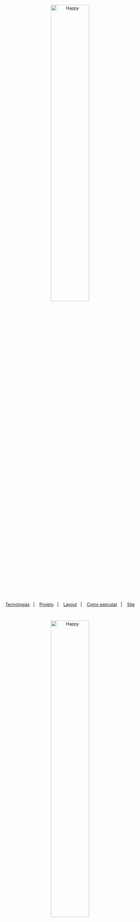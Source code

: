 <p align="center">
  <img alt="Happy" src="https://user-images.githubusercontent.com/38961741/183268773-cdd6122f-8925-4835-af60-2e8eb017df47.png" width="50%">
</p>

<p align="center">
  <a href="#-tecnologias">Tecnologias</a>&nbsp;&nbsp;&nbsp;|&nbsp;&nbsp;&nbsp;
  <a href="#-projeto">Projeto</a>&nbsp;&nbsp;&nbsp;|&nbsp;&nbsp;&nbsp;
  <a href="#-layout">Layout</a>&nbsp;&nbsp;&nbsp;|&nbsp;&nbsp;&nbsp;
  <a href="#-para-executar">Como executar</a>&nbsp;&nbsp;&nbsp;|&nbsp;&nbsp;&nbsp;
  <a href='https://miilacg-moveit.vercel.app' target='_blank'>Site</a>
</p>

<br>

<p align="center">
  <img alt="Happy" src="https://user-images.githubusercontent.com/38961741/229303854-762067ca-7ab0-47fa-868d-fd920034842a.png" width="50%">
</p>

## ✨ Tecnologias

Esse projeto foi desenvolvido com as seguintes tecnologias:

- React
- Next.js
- TypeScript

## 💻 Projeto

O move.it é um app que une a técnica de Pomodoro com a realização de exercícios físicos para quem passa muito tempo na frente do computador.


## 🚀 Para executar:

- Clone o repositório
- Instale as dependências com `yarn`
- Inicie o servidor com `yarn dev`

Agora você pode acessar http://localhost:3000 do seu navegador.

## 🔖 Layout

Você pode visualizar o layout do projeto através [desse link](https://www.figma.com/file/ge20pu3ofMOKoliUyKx1Nl/Move.it-1.0). É necessário ter conta no [Figma](http://figma.com/) para acessá-lo.

------------------------------------------------------------------------------------------------------------------

<div align="center">Esse projeto foi desenvolvido durante a trilha de React, na quarta edição da NLW.</div>